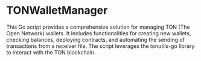 # TONWalletManager
This Go script provides a comprehensive solution for managing TON (The Open Network) wallets. It includes functionalities for creating new wallets, checking balances, deploying contracts, and automating the sending of transactions from a receiver file. The script leverages the tonutils-go library to interact with the TON blockchain.
